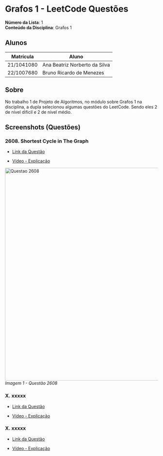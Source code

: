 
# Grafos 1 - LeetCode Questões

**Número da Lista**: 1<br>
**Conteúdo da Disciplina**: Grafos 1<br>

## Alunos
|Matrícula | Aluno |
| -- | -- |
| 21/1041080  |  Ana Beatriz Norberto da Silva |
| 22/1007680  |  Bruno Ricardo de Menezes |

## Sobre 
No trabalho 1 de Projeto de Algoritmos, no módulo sobre Grafos 1 na disciplina, a dupla selecionou algumas questões do LeetCode. Sendo eles 2 de nível difícil e 2 de nível médio.

## Screenshots (Questões)

### 2608. Shortest Cycle in The Graph 

- [Link da Questão](https://leetcode.com/problems/shortest-cycle-in-a-graph/description/)

- [Vídeo - Explicação]()
<div align="left">
  <img src="https://github.com/user-attachments/assets/1f272e01-29bd-4695-a163-144c16475b70" width="700" alt="Questao 2608">
  <br>
    <em>Imagem 1 - Questão 2608</em>

</div>

### X. xxxxx

- [Link da Questão]()

- [Vídeo - Explicação]()

### X. xxxxx

- [Link da Questão]()

- [Vídeo - Explicação]()






